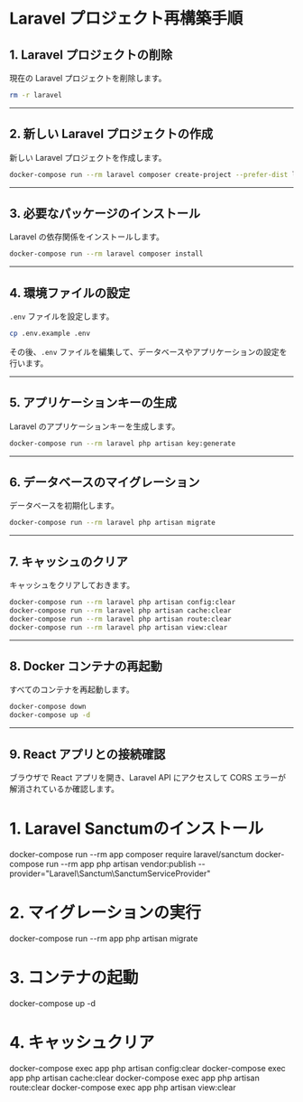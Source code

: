 # Laravel プロジェクト再構築手順

## 1. Laravel プロジェクトの削除

現在の Laravel プロジェクトを削除します。

```bash
rm -r laravel
```

---

## 2. 新しい Laravel プロジェクトの作成

新しい Laravel プロジェクトを作成します。

```bash
docker-compose run --rm laravel composer create-project --prefer-dist laravel/laravel .
```

---

## 3. 必要なパッケージのインストール

Laravel の依存関係をインストールします。

```bash
docker-compose run --rm laravel composer install
```

---

## 4. 環境ファイルの設定

`.env` ファイルを設定します。

```bash
cp .env.example .env
```

その後、`.env` ファイルを編集して、データベースやアプリケーションの設定を行います。

---

## 5. アプリケーションキーの生成

Laravel のアプリケーションキーを生成します。

```bash
docker-compose run --rm laravel php artisan key:generate
```

---

## 6. データベースのマイグレーション

データベースを初期化します。

```bash
docker-compose run --rm laravel php artisan migrate
```

---

## 7. キャッシュのクリア

キャッシュをクリアしておきます。

```bash
docker-compose run --rm laravel php artisan config:clear
docker-compose run --rm laravel php artisan cache:clear
docker-compose run --rm laravel php artisan route:clear
docker-compose run --rm laravel php artisan view:clear
```

---

## 8. Docker コンテナの再起動

すべてのコンテナを再起動します。

```bash
docker-compose down
docker-compose up -d
```

---

## 9. React アプリとの接続確認

ブラウザで React アプリを開き、Laravel API にアクセスして CORS エラーが解消されているか確認します。



# 1. Laravel Sanctumのインストール
docker-compose run --rm app composer require laravel/sanctum
docker-compose run --rm app php artisan vendor:publish --provider="Laravel\Sanctum\SanctumServiceProvider"

# 2. マイグレーションの実行
docker-compose run --rm app php artisan migrate

# 3. コンテナの起動
docker-compose up -d

# 4. キャッシュクリア
docker-compose exec app php artisan config:clear
docker-compose exec app php artisan cache:clear
docker-compose exec app php artisan route:clear
docker-compose exec app php artisan view:clear